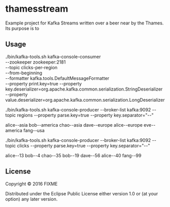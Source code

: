 # thamesstream
Example project for Kafka Streams written over a beer near by the Thames. Its purpose is to

## Usage

./bin/kafka-tools.sh kafka-console-consumer \
  --zookeeper zookeeper:2181 \
  --topic clicks-per-region \
  --from-beginning \
  --formatter kafka.tools.DefaultMessageFormatter \
  --property print.key=true
  --property key.deserializer=org.apache.kafka.common.serialization.StringDeserializer \
  --property value.deserializer=org.apache.kafka.common.serialization.LongDeserializer


./bin/kafka-tools.sh kafka-console-producer --broker-list kafka:9092 --topic regions --property parse.key=true --property key.separator="--"

alice--asia
bob--america
chao--asia
dave--europe
alice--europe
eve--america
fang--usa


./bin/kafka-tools.sh kafka-console-producer --broker-list kafka:9092 --topic clicks --property parse.key=true --property key.separator="--"

alice--13
bob--4
chao--35
bob--19
dave--56
alice--40
fang--99

## License

Copyright © 2016 FIXME

Distributed under the Eclipse Public License either version 1.0 or (at
your option) any later version.
